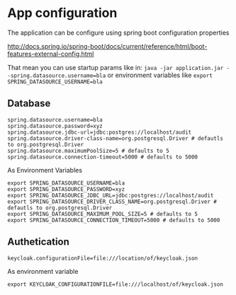 # App configuration

The application can be configure using spring boot configuration properties

http://docs.spring.io/spring-boot/docs/current/reference/html/boot-features-external-config.html

That mean you can use startup params like in: `java -jar application.jar --spring.datasource.username=bla` or environment
variables like `export SPRING_DATASOURCE_USERNAME=bla`

## Database

    spring.datasource.username=bla
    spring.datasource.password=xyz
    spring.datasource.jdbc-url=jdbc:postgres://localhost/audit
    spring.datasource.driver-class-name=org.postgresql.Driver # defautls to org.postgresql.Driver
    spring.datasource.maximumPoolSize=5 # defaults to 5
    spring.datasource.connection-timeout=5000 # defaults to 5000

As Environment Variables

    export SPRING_DATASOURCE_USERNAME=bla
    export SPRING_DATASOURCE_PASSWORD=xyz
    export SPRING_DATASOURCE_JDBC_URL=jdbc:postgres://localhost/audit
    export SPRING_DATASOURCE_DRIVER_CLASS_NAME=org.postgresql.Driver # defautls to org.postgresql.Driver
    export SPRING_DATASOURCE_MAXIMUM_POOL_SIZE=5 # defaults to 5
    export SPRING_DATASOURCE_CONNECTION_TIMEOUT=5000 # defaults to 5000

## Authetication

    keycloak.configurationFile=file:///location/of/keycloak.json

As environment variable

    export KEYCLOAK_CONFIGURATIONFILE=file:///localhost/of/keycloak.json